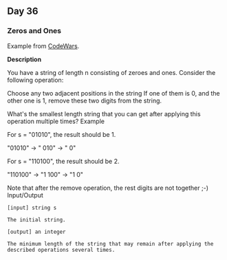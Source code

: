 
## Day 36 ##

### Zeros and Ones ###

Example from [CodeWars](https://www.codewars.com/kata/simple-fun-number-154-zero-and-one).

**Description**

You have a string of length n consisting of zeroes and ones. Consider the following operation:

Choose any two adjacent positions in the string
If one of them is 0, and the other one is 1, 
remove these two digits from the string.

What's the smallest length string that you can get after applying this operation multiple times?
Example

For s = "01010", the result should be 1.

"01010" -> " 010" -> " 0"

For s = "110100", the result should be 2.

"110100" -> "1 100" -> "1 0"

Note that after the remove operation, the rest digits are not together ;-)
Input/Output

    [input] string s

    The initial string.

    [output] an integer

    The minimum length of the string that may remain after applying the described operations several times.


